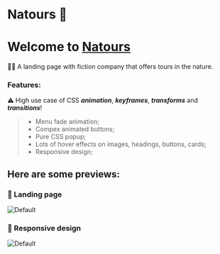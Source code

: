 # Natours 🍃

# Welcome to [Natours](https://natours-plamena.netlify.app/)

🚵‍♀️ A landing page with fiction company that offers tours in the nature.

### Features:
⚠️ High use case of CSS ***animation***, ***keyframes***, ***transforms*** and ***transitions***!

> - Menu fade animation;
> - Compex animated buttons;
> - Pure CSS popup;
> - Lots of hover effects on images, headings, buttons, cards;
> - Responsive design;


## Here are some previews:

### 🍃 Landing page
![Default](https://i.imgur.com/1571blg.jpg)



### 🍃 Responsive design
![Default](https://i.imgur.com/zix84wW.png)
